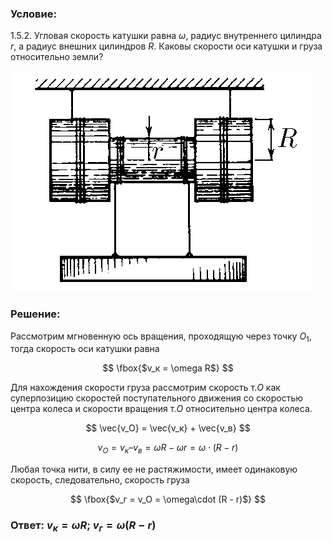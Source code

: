 ###  Условие:

$1.5.2.$ Угловая скорость катушки равна $\omega$, радиус внутреннего цилиндра $r$, а радиус внешних цилиндров $R$. Каковы скорости оси катушки и груза относительно земли?

![ К задаче $1.5.2$ |483x353, 31%](../../img/1.5.2/statement.png)

###  Решение:

Рассмотрим мгновенную ось вращения, проходящую через точку $O_1$, тогда скорость оси катушки равна

$$
\fbox{$v_к = \omega R$}
$$

Для нахождения скорости груза рассмотрим скорость т.$O$ как суперпозицию скоростей поступательного движения со скоростью центра колеса и скорости вращения т.$O$ относительно центра колеса.

$$
\vec{v_O} = \vec{v_к} + \vec{v_в}
$$

$$
v_O = v_к – v_в = \omega R - \omega r = \omega\cdot (R - r)
$$

Любая точка нити, в силу ее не растяжимости, имеет одинаковую скорость, следовательно, скорость груза

$$
\fbox{$v_г = v_O = \omega\cdot (R - r)$}
$$

###  Ответ: $v_к = \omega R$; $v_г = \omega (R - r)$